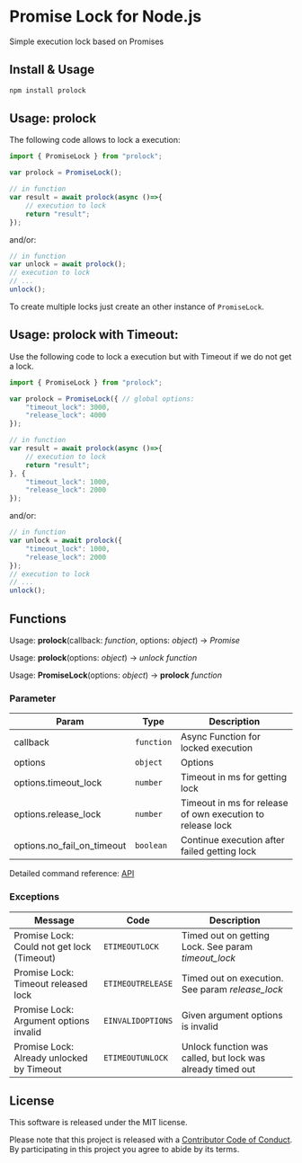 # Promise Lock for Node.js

Simple execution lock based on Promises

## Install & Usage

```sh
npm install prolock
```

## Usage: prolock

The following code allows to lock a execution:

```js
import { PromiseLock } from "prolock";

var prolock = PromiseLock();

// in function
var result = await prolock(async ()=>{
	// execution to lock
	return "result";
});
```

and/or:

```js
// in function
var unlock = await prolock();
// execution to lock
// ...
unlock();
```

To create multiple locks just create an other instance of `PromiseLock`.

## Usage: prolock with Timeout:

Use the following code to lock a execution but with Timeout if we do not get
a lock.

```js
import { PromiseLock } from "prolock";

var prolock = PromiseLock({ // global options:
	"timeout_lock": 3000,
	"release_lock": 4000
});

// in function
var result = await prolock(async ()=>{
	// execution to lock
	return "result";
}, {
	"timeout_lock": 1000,
	"release_lock": 2000
});
```


and/or:

```js
// in function
var unlock = await prolock({
	"timeout_lock": 1000,
	"release_lock": 2000
});
// execution to lock
// ...
unlock();
```

## Functions

Usage: **prolock**(callback: *function*, options: *object*) -> *Promise*

Usage: **prolock**(options: *object*) -> *unlock function*

Usage: **PromiseLock**(options: *object*) -> **prolock** *function*

### Parameter

| Param | Type | Description |
|---|----|---|
| callback | `function` | Async Function for locked execution |
| options | `object` | Options |
| options.timeout_lock | `number` | Timeout in ms for getting lock  |
| options.release_lock | `number` | Timeout in ms for release of own execution to release lock |
| options.no\_fail\_on\_timeout | `boolean` | Continue execution after failed getting lock |

Detailed command reference: [API](API.md)

### Exceptions

| Message | Code | Description |
|---|----|---|
| Promise Lock: Could not get lock (Timeout) | `ETIMEOUTLOCK` | Timed out on getting Lock. See param *timeout_lock* |
| Promise Lock: Timeout released lock | `ETIMEOUTRELEASE` | Timed out on execution. See param *release_lock* |
| Promise Lock: Argument options invalid | `EINVALIDOPTIONS` | Given argument options is invalid |
| Promise Lock: Already unlocked by Timeout | `ETIMEOUTUNLOCK` | Unlock function was called, but lock was already timed out |


## License

This software is released under the MIT license.

Please note that this project is released with a [Contributor Code of Conduct](CODE_OF_CONDUCT.md). By participating in this project you agree to abide by its terms.
